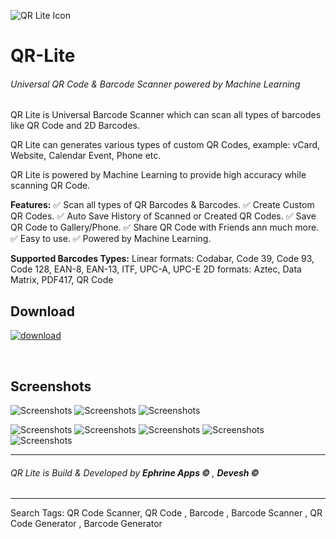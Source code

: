 
![QR Lite Icon](https://deveshrx.github.io/QR-Lite/img/Google%20Play%20ScreenshotsFeatured%20Graphics.jpg)


# QR-Lite
###### Universal QR Code &amp; Barcode Scanner powered by Machine Learning

QR Lite is Universal Barcode Scanner which can scan all types of barcodes like QR Code and 2D Barcodes. 

QR Lite can generates various types of custom QR Codes, example: vCard, Website, Calendar Event, Phone etc.

QR Lite is powered by Machine Learning to provide high accuracy while scanning QR Code.

<b>Features:</b>
✅ Scan all types of QR Barcodes & Barcodes.
✅ Create Custom QR Codes.
✅ Auto Save History of Scanned or Created QR Codes.
✅ Save QR Code to Gallery/Phone.
✅ Share QR Code with Friends ann much more.
✅ Easy to use.
✅ Powered by Machine Learning.

<b>Supported Barcodes Types:</b>
Linear formats: Codabar, Code 39, Code 93, Code 128, EAN-8, EAN-13, ITF, UPC-A, UPC-E
2D formats: Aztec, Data Matrix, PDF417, QR Code

## Download

[![download](https://deveshrx.github.io/QR-Lite/img/google-play-badge.png)](https://play.google.com/store/apps/details?id=devesh.ephrine.qr.code)

<br>


## Screenshots
![Screenshots](https://deveshrx.github.io/QR-Lite/img/Google%20Play%20ScreenshotsSS3.jpg)
![Screenshots](https://deveshrx.github.io/QR-Lite/img/Google%20Play%20ScreenshotsSS2.jpg)
![Screenshots](https://deveshrx.github.io/QR-Lite/img/Google%20Play%20ScreenshotsSS4.jpg)

![Screenshots](https://deveshrx.github.io/QR-Lite/img/device-screenshotsSS3.png)
![Screenshots](https://deveshrx.github.io/QR-Lite/img/device-screenshotsSS4.png)
![Screenshots](https://deveshrx.github.io/QR-Lite/img/device-screenshotsSS7.png)
![Screenshots](https://deveshrx.github.io/QR-Lite/img/device-screenshotsSS5.png)
![Screenshots](https://deveshrx.github.io/QR-Lite/img/device-screenshotsSS6.png)

---

###### QR Lite is Build & Developed by <b> Ephrine Apps &copy; </b> , <b>Devesh &copy;</b>

---
Search Tags: QR Code Scanner, QR Code , Barcode , Barcode Scanner , QR Code Generator , Barcode Generator
